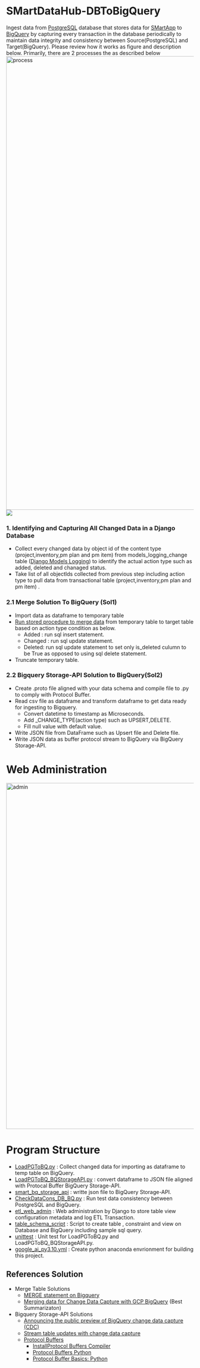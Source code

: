 # SMartDataHub-DBToBigQuery
Ingest data from [PostgreSQL](https://www.postgresql.org/) database that stores  data for [SMartApp](https://github.com/technqvi/SMartApp)  to [BigQuery](https://cloud.google.com/bigquery?hl=en) by capturing every transaction in the database periodically to maintain data integrity and consistency between Source(PostgreSQL) and Target(BigQuery). Please review how it works as figure and description below. Primarily, there are 2 processes the  as described below
<img width="1214" alt="process" src="https://github.com/technqvi/SMartDataHub-DBToBigQuery/assets/38780060/0961dd7b-d1f6-42fa-89c3-93a47289822b">
<image src="data-integration.png">
### 1. Identifying and Capturing All Changed Data in a Django Database 
* Collect every changed data by object id of the content type (project,inventory,pm plan and pm item)  from models_logging_change table ([Django Models Logging](https://github.com/legion-an/django-models-logging)) to identify the actual action type such as added, deleted and chanaged status.
* Take list of all objectIds collected from previous step including action type to pull  data from transactional table (project,inventory,pm plan and pm item) .
### 2.1 Merge Solution To BigQuery (Sol1)
* Import data as dataframe to temporary table
* [Run stored procedure to merge data](https://github.com/technqvi/SMartDataHub-DBToBigQuery/blob/main/table_schema_script/3-pm_plan/merge_pm_plan.txt) from temporary table to target table based on action type condition  as below.
  * Added : run sql insert statement.
  * Changed : run sql update statement.
  * Deleted: run sql update statement to set only is_deleted culumn to be True as opposed to using sql delete statement.
* Truncate temporary table.

### 2.2 Bigquery Storage-API Solution to BigQuery(Sol2)
* Create  .proto file aligned with your data schema and compile file to .py to comply with Protocol Buffer.
* Read csv file as dataframe  and transform dataframe to get data ready for ingesting to Bigquery.
  * Convert datetime to timestamp as Microseconds.
  * Add _CHANGE_TYPE(action type) such as UPSERT,DELETE.
  * Fill null value with default value.
* Write JSON file from DataFrame such as Upsert file and Delete file.
* Write JSON data  as buffer protocol stream to BigQuery via  BigQuery Storage-API.

# Web Administration
<img width="926" alt="admin" src="https://github.com/technqvi/SMartDataHub-DBToBigQuery/assets/38780060/e2852cc3-163c-431e-bb50-e6ee20eadc89">



# Program Structure
* [LoadPGToBQ.py](https://github.com/technqvi/SMartDataHub-DBToBigQuery/blob/main/LoadPGToBQ.py) : Collect changed data for importing as dataframe to temp table on BigQuery.
* [LoadPGToBQ_BQStorageAPI.py](https://github.com/technqvi/SMartDataHub-DBToBigQuery/blob/main/LoadPGToBQ_BQStorageAPI.py) : convert dataframe to JSON file aligned with Protocal Buffer BigQuery Storage-API.
* [smart_bq_storage_api](https://github.com/technqvi/SMartDataHub-DBToBigQuery/tree/main/smart_bq_storage_api) : writte json file to BigQuery Storage-API.
* [CheckDataCons_DB_BQ.py](https://github.com/technqvi/SMartDataHub-DBToBigQuery/blob/main/CheckDataCons_DB_BQ.py) : Run test data consistency between PostgreSQL and BigQuery.
* [etl_web_admin](https://github.com/technqvi/SMartDataHub-DBToBigQuery/tree/main/etl_web_admin) : Web administration by Django to store table view configuration metadata and log ETL Transaction.
* [table_schema_script](https://github.com/technqvi/SMartDataHub-DBToBigQuery/tree/main/table_schema_script) : Script to create table , constraint  and view on Database and BigQuery including sample sql query.
* [unittest](https://github.com/technqvi/SMartDataHub-DBToBigQuery/tree/main/unittest) : Unit test for LoadPGToBQ.py and LoadPGToBQ_BQStorageAPI.py.
* [google_ai_py3.10.yml](https://github.com/technqvi/SMartDataHub-DBToBigQuery/blob/main/google_ai_py3.10.yml) : Create python anaconda envrionment for building this project. 


## References Solution
* Merge Table Solutions
  * [MERGE statement on Bigquery](https://cloud.google.com/bigquery/docs/using-dml-with-partitioned-tables#using_a_merge_statement)
  * [Merging data for Change Data Capture with GCP BigQuery](https://nileshk611.medium.com/change-data-capture-with-gcp-bigquery-6b09aec400bc) (Best Summarizaton)
* Bigquery Storage-API Solutions
  * [Announcing the public preview of BigQuery change data capture (CDC)](https://cloud.google.com/blog/products/data-analytics/bigquery-gains-change-data-capture-functionality)
  * [Stream table updates with change data capture](https://cloud.google.com/bigquery/docs/change-data-capture)
  * [Protocol Buffers](https://protobuf.dev/)
    * [InstallProtocol Buffers Compiler](https://github.com/protocolbuffers/protobuf/releases/tag/v25.1) 
    * [Protocol Buffers Python](https://github.com/protocolbuffers/protobuf/tree/main/python)
    * [Protocol Buffer Basics: Python](https://protobuf.dev/getting-started/pythontutorial/)
